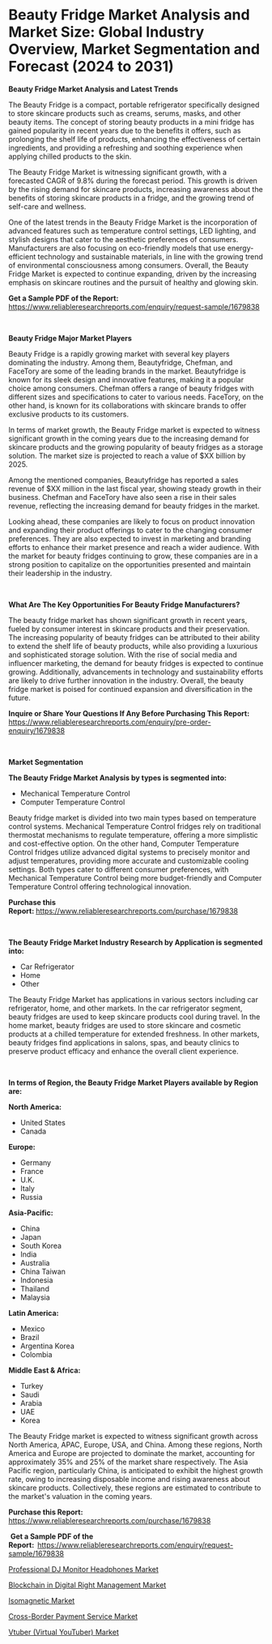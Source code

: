 <p><h1>Beauty Fridge Market Analysis and Market Size: Global Industry Overview, Market Segmentation and Forecast (2024 to 2031)</h1></p><p><strong>Beauty Fridge Market Analysis and Latest Trends</strong></p>
<p><p>The Beauty Fridge is a compact, portable refrigerator specifically designed to store skincare products such as creams, serums, masks, and other beauty items. The concept of storing beauty products in a mini fridge has gained popularity in recent years due to the benefits it offers, such as prolonging the shelf life of products, enhancing the effectiveness of certain ingredients, and providing a refreshing and soothing experience when applying chilled products to the skin.</p><p>The Beauty Fridge Market is witnessing significant growth, with a forecasted CAGR of 9.8% during the forecast period. This growth is driven by the rising demand for skincare products, increasing awareness about the benefits of storing skincare products in a fridge, and the growing trend of self-care and wellness.</p><p>One of the latest trends in the Beauty Fridge Market is the incorporation of advanced features such as temperature control settings, LED lighting, and stylish designs that cater to the aesthetic preferences of consumers. Manufacturers are also focusing on eco-friendly models that use energy-efficient technology and sustainable materials, in line with the growing trend of environmental consciousness among consumers. Overall, the Beauty Fridge Market is expected to continue expanding, driven by the increasing emphasis on skincare routines and the pursuit of healthy and glowing skin.</p></p>
<p><strong>Get a Sample PDF of the Report:&nbsp;</strong> <a href="https://www.reliableresearchreports.com/enquiry/request-sample/1679838">https://www.reliableresearchreports.com/enquiry/request-sample/1679838</a></p>
<p>&nbsp;</p>
<p><strong>Beauty Fridge Major Market Players</strong></p>
<p><p>Beauty Fridge is a rapidly growing market with several key players dominating the industry. Among them, Beautyfridge, Chefman, and FaceTory are some of the leading brands in the market. Beautyfridge is known for its sleek design and innovative features, making it a popular choice among consumers. Chefman offers a range of beauty fridges with different sizes and specifications to cater to various needs. FaceTory, on the other hand, is known for its collaborations with skincare brands to offer exclusive products to its customers.</p><p>In terms of market growth, the Beauty Fridge market is expected to witness significant growth in the coming years due to the increasing demand for skincare products and the growing popularity of beauty fridges as a storage solution. The market size is projected to reach a value of $XX billion by 2025.</p><p>Among the mentioned companies, Beautyfridge has reported a sales revenue of $XX million in the last fiscal year, showing steady growth in their business. Chefman and FaceTory have also seen a rise in their sales revenue, reflecting the increasing demand for beauty fridges in the market.</p><p>Looking ahead, these companies are likely to focus on product innovation and expanding their product offerings to cater to the changing consumer preferences. They are also expected to invest in marketing and branding efforts to enhance their market presence and reach a wider audience. With the market for beauty fridges continuing to grow, these companies are in a strong position to capitalize on the opportunities presented and maintain their leadership in the industry.</p></p>
<p>&nbsp;</p>
<p><strong>What Are The Key Opportunities For Beauty Fridge Manufacturers?</strong></p>
<p><p>The beauty fridge market has shown significant growth in recent years, fueled by consumer interest in skincare products and their preservation. The increasing popularity of beauty fridges can be attributed to their ability to extend the shelf life of beauty products, while also providing a luxurious and sophisticated storage solution. With the rise of social media and influencer marketing, the demand for beauty fridges is expected to continue growing. Additionally, advancements in technology and sustainability efforts are likely to drive further innovation in the industry. Overall, the beauty fridge market is poised for continued expansion and diversification in the future.</p></p>
<p><strong>Inquire or Share Your Questions If Any Before Purchasing This Report:</strong> <a href="https://www.reliableresearchreports.com/enquiry/pre-order-enquiry/1679838">https://www.reliableresearchreports.com/enquiry/pre-order-enquiry/1679838</a></p>
<p>&nbsp;</p>
<p><strong>Market Segmentation</strong></p>
<p><strong>The Beauty Fridge Market Analysis by types is segmented into:</strong></p>
<p><ul><li>Mechanical Temperature Control</li><li>Computer Temperature Control</li></ul></p>
<p><p>Beauty fridge market is divided into two main types based on temperature control systems. Mechanical Temperature Control fridges rely on traditional thermostat mechanisms to regulate temperature, offering a more simplistic and cost-effective option. On the other hand, Computer Temperature Control fridges utilize advanced digital systems to precisely monitor and adjust temperatures, providing more accurate and customizable cooling settings. Both types cater to different consumer preferences, with Mechanical Temperature Control being more budget-friendly and Computer Temperature Control offering technological innovation.</p></p>
<p><strong>Purchase this Report:&nbsp;</strong><a href="https://www.reliableresearchreports.com/purchase/1679838">https://www.reliableresearchreports.com/purchase/1679838</a></p>
<p>&nbsp;</p>
<p><strong>The Beauty Fridge Market Industry Research by Application is segmented into:</strong></p>
<p><ul><li>Car Refrigerator</li><li>Home</li><li>Other</li></ul></p>
<p><p>The Beauty Fridge Market has applications in various sectors including car refrigerator, home, and other markets. In the car refrigerator segment, beauty fridges are used to keep skincare products cool during travel. In the home market, beauty fridges are used to store skincare and cosmetic products at a chilled temperature for extended freshness. In other markets, beauty fridges find applications in salons, spas, and beauty clinics to preserve product efficacy and enhance the overall client experience.</p></p>
<p>&nbsp;</p>
<p><strong>In terms of Region, the Beauty Fridge Market Players available by Region are:</strong></p>
<p>
    <p> <strong> North America: </strong>
        <ul>
            <li>United States</li>
            <li>Canada</li>
        </ul>
        </p> 
    <p> <strong> Europe: </strong>
        <ul>
            <li>Germany</li>
            <li>France</li>
            <li>U.K.</li>
            <li>Italy</li>
            <li>Russia</li>
        </ul>
        </p> 
    <p> <strong> Asia-Pacific: </strong>
        <ul>
            <li>China</li>
            <li>Japan</li>
            <li>South Korea</li>
            <li>India</li>
            <li>Australia</li>
            <li>China Taiwan</li>
            <li>Indonesia</li>
            <li>Thailand</li>
            <li>Malaysia</li>
        </ul>
        </p> 
    <p> <strong> Latin America: </strong>
        <ul>
            <li>Mexico</li>
            <li>Brazil</li>
            <li>Argentina Korea</li>
            <li>Colombia</li>
        </ul>
        </p> 
    <p> <strong> Middle East & Africa: </strong>
        <ul>
            <li>Turkey</li>
            <li>Saudi</li>
            <li>Arabia</li>
            <li>UAE</li>
            <li>Korea</li>
        </ul>
    </p>
    </p>
<p><p>The Beauty Fridge market is expected to witness significant growth across North America, APAC, Europe, USA, and China. Among these regions, North America and Europe are projected to dominate the market, accounting for approximately 35% and 25% of the market share respectively. The Asia Pacific region, particularly China, is anticipated to exhibit the highest growth rate, owing to increasing disposable income and rising awareness about skincare products. Collectively, these regions are estimated to contribute to the market's valuation in the coming years.</p></p>
<p><strong>Purchase this Report: </strong><a href="https://www.reliableresearchreports.com/purchase/1679838">https://www.reliableresearchreports.com/purchase/1679838</a></p>
<p>&nbsp;<strong>Get a Sample PDF of the Report:&nbsp;&nbsp;</strong><a href="https://www.reliableresearchreports.com/enquiry/request-sample/1679838">https://www.reliableresearchreports.com/enquiry/request-sample/1679838</a></p>
<p><strong></strong></p>
<p><p><a href="https://github.com/YashRP12/Market-Research-Report-List-3/blob/main/professional-dj-monitor-headphones-market.md">Professional DJ Monitor Headphones Market</a></p><p><a href="https://medium.com/@christinegreen87/blockchain-in-digital-right-management-market-competitive-analysis-market-trends-and-forecast-to-95b6a62e5df5">Blockchain in Digital Right Management Market</a></p><p><a href="https://github.com/khayangel/Market-Research-Report-List-2/blob/main/isomagnetic-market.md">Isomagnetic Market</a></p><p><a href="https://medium.com/@caylawisoky8698/cross-border-payment-service-market-trends-and-market-analysis-forecasted-for-period-2024-2031-b96cb85e3d95">Cross-Border Payment Service Market</a></p><p><a href="https://medium.com/@caylawisoky8698/vtuber-virtual-youtuber-market-insight-market-trends-growth-forecasted-from-2024-to-2031-c14649ee2095">Vtuber (Virtual YouTuber) Market</a></p></p>